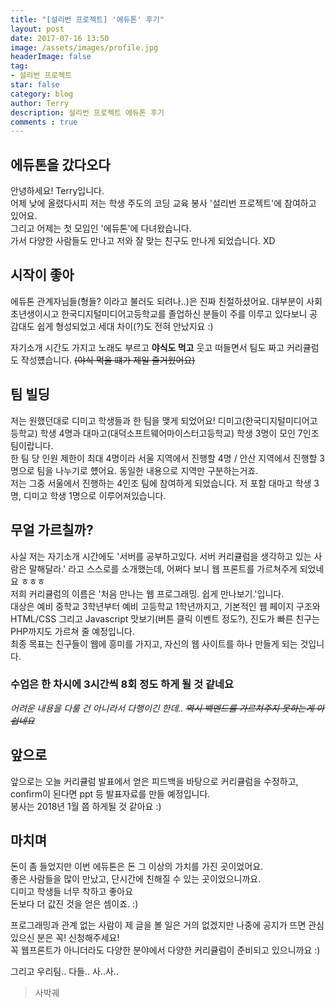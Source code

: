 ```yaml
---
title: "[설리번 프로젝트] '에듀톤' 후기"
layout: post
date: 2017-07-16 13:50
image: /assets/images/profile.jpg
headerImage: false
tag:
- 설리번 프로젝트
star: false
category: blog
author: Terry
description: 설리번 프로젝트 에듀톤 후기
comments : true
---
```


에듀톤을 갔다오다
---
안녕하세요! Terry입니다.  
어제 낮에 올렸다시피 저는 학생 주도의 코딩 교육 봉사 '설리번 프로젝트'에 참여하고 있어요.  
그리고 어제는 첫 모임인 '에듀톤'에 다녀왔습니다.  
가서 다양한 사람들도 만나고 저와 잘 맞는 친구도 만나게 되었습니다. XD  
  
시작이 좋아
---
에듀톤 관계자님들(형들? 이라고 불러도 되려나..)은 진짜 친절하셨어요. 대부분이 사회초년생이시고 한국디지털미디어고등학교를 졸업하신 분들이 주를 이루고 있다보니 공감대도 쉽게 형성되었고 세대 차이(?)도 전혀 안났지요 :)  
  
자기소개 시간도 가지고 노래도 부르고 **야식도 먹고** 웃고 떠들면서 팀도 짜고 커리큘럼도 작성헀습니다. ~~(야식 먹을 떄가 제일 즐거웠어요)~~  

팀 빌딩
---
저는 원했던대로 디미고 학생들과 한 팀을 맺게 되었어요! 디미고(한국디지털미디어고등학교) 학생 4명과 대마고(대덕소프트웨어마이스터고등학교) 학생 3명이 모인 7인조 팀이랍니다.  
한 팀 당 인원 제한이 최대 4명이라 서울 지역에서 진행할 4명 / 안산 지역에서 진행할 3명으로 팀을 나누기로 헀어요. 동일한 내용으로 지역만 구분하는거죠.  
저는 그중 서울에서 진행하는 4인조 팀에 참여하게 되었습니다. 저 포함 대마고 학생 3명, 디미고 학생 1명으로 이루어져있습니다.  

무얼 가르칠까? 
---
사실 저는 자기소개 시간에도 '서버를 공부하고있다. 서버 커리큘럼을 생각하고 있는 사람은 말해달라.' 라고 스스로를 소개했는데, 어쩌다 보니 웹 프론트를 가르쳐주게 되었네요 ㅎㅎㅎ  
저희 커리큘럼의 이름은 '처음 만나는 웹 프로그래밍. 쉽게 만나보기.'입니다.  
대상은 예비 중학교 3학년부터 예비 고등학교 1학년까지고, 기본적인 웹 페이지 구조와 HTML/CSS 그리고 Javascript 맛보기(버튼 클릭 이벤트 정도?), 진도가 빠른 친구는 PHP까지도 가르쳐 줄 예정입니다.  
최종 목표는 친구들이 웹에 흥미를 가지고, 자신의 웹 사이트를 하나 만들게 되는 것입니다.
### 수업은 한 차시에 3시간씩 8회 정도 하게 될 것 같네요  

_어려운 내용을 다룰 건 아니라서 다행이긴 한데.. ~~역시 백엔드를 가르쳐주지 못하는게 아쉽네요~~_  

앞으로
---
앞으로는 오늘 커리큘럼 발표에서 얻은 피드백을 바탕으로 커리큘럼을 수정하고, confirm이 된다면 ppt 등 발표자료를 만들 예정입니다.  
봉사는 2018년 1월 쯤 하게될 것 같아요 :)  

마치며
---
돈이 좀 들었지만 이번 에듀톤은 돈 그 이상의 가치를 가진 곳이었어요.  
좋은 사람들을 많이 만났고, 단시간에 친해질 수 있는 곳이었으니까요.  
디미고 학생들 너무 착하고 좋아요  
돈보다 더 값진 것을 얻은 셈이죠. :)  
  
프로그래밍과 관계 없는 사람이 제 글을 볼 일은 거의 없겠지만 나중에 공지가 뜨면 관심있으신 분은 꼭! 신청해주세요!  
꼭 웹프론트가 아니더라도 다양한 분야에서 다양한 커리큘럼이 준비되고 있으니까요 :)  

그리고 우리팀.. 다들.. 사..사..

> 사박궤  
